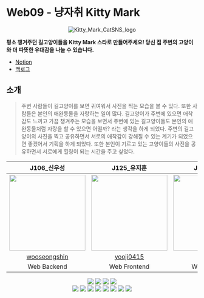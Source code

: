 # Web09 - 냥자취 Kitty Mark

<div align="center">
   <img src="https://user-images.githubusercontent.com/43336212/200518174-f7fcae2d-af12-4a5f-a4a1-a6c5a6d117e2.png" alt="Kitty_Mark_CatSNS_logo">
</div>

<strong> 평소 챙겨주던 길고양이들을 Kitty Mark 스타로 만들어주세요! 당신 집 주변의 고양이와 더 따뜻한 유대감을 나눌 수 있습니다. </strong>

- [Notion](https://substantial-flannel-f97.notion.site/A1O3-4c407ab1b1324d67bd43932c7e22c1bd)
- [백로그](https://docs.google.com/spreadsheets/d/18T5d3AXnZZ9pLfLomCuswxMANmP2dX0Ufoje-Nk6ERM/edit#gid=0)

## 소개

> 주변 사람들이 길고양이를 보면 귀여워서 사진을 찍는 모습을 볼 수 있다. 또한 사람들은 본인의 애완동물을 자랑하는 일이 많다. 길고양이가 주변에 있으면 애착감도 느끼고 가끔 챙겨주는 모습을 보면서 주변에 있는 길고양이들도 본인의 애완동물처럼 자랑을 할 수 있으면 어떨까? 라는 생각을 하게 되었다. 주변의 길고양이의 사진을 찍고 공유하면서 서로의 애착감이 강해질 수 있는 계기가 되었으면 좋겠어서 기획을 하게 되었다. 또한 본인이 기르고 있는 고양이들의 사진을 공유하면서 서로에게 힐링이 되는 시간을 주고 싶었다.


|                         J106\_신우성                         |                       J125\_유지훈                        |                      J169\_임채윤                       |                      J217\_허준영                       |
| :----------------------------------------------------------: | :-------------------------------------------------------: | :-----------------------------------------------------: | :-----------------------------------------------------: |
| <img src="https://github.com/wooseongshin.png" width="200"/> | <img src="https://github.com/yooji0415.png" width="200"/> | <img src="https://github.com/dla0510.png" width="200"/> | <img src="https://github.com/hjy0951.png" width="200"/> |
|       [wooseongshin](https://github.com/wooseongshin)        |         [yooji0415](https://github.com/yooji0415)         |          [dla0510](https://github.com/dla0510)          |          [hjy0951](https://github.com/hjy0951)          |
|                         Web Backend                          |                       Web Frontend                        |                       Web Backend                       |                      Web Frontend                       |

<div align="center">
  <img src="https://img.shields.io/badge/TypeScript-3178C6?style=flat-square&logo=typescript&logoColor=white"/>
  <img src="https://img.shields.io/badge/React-61DAFB?style=flat-square&logo=React&logoColor=white"/>
  <img src="https://img.shields.io/badge/Recoil-764ABC?style=flat-square"/>
  <img src="https://img.shields.io/badge/styled--components-DB7093?style=flat-square&logo=styled-components&logoColor=white"/><br>
  <img src="https://img.shields.io/badge/Node.js-339933?style=flat-square&logo=Node.js&logoColor=white"/>
  <img src="https://img.shields.io/badge/NestJS-E0234E?style=flat-square&logo=NestJS&logoColor=white"/>
  <img src="https://img.shields.io/badge/PostgreSQL-4169E1?style=flat-square&logo=PostgreSQL&logoColor=white"/>
  <img src="https://img.shields.io/badge/NGINX-009639?style=flat-square&logo=NGINX&logoColor=white"/>
  <img src="https://img.shields.io/badge/GitHub-181717?style=flat-square&logo=GitHub&logoColor=white"/>
  <img src="https://img.shields.io/badge/Docker-2496ED?style=flat-square&logo=Docker&logoColor=white"/>
  <img src="https://img.shields.io/badge/Jest-C21325?style=flat-square&logo=Jest&logoColor=white"/>
  <img src="https://img.shields.io/badge/Naver_Cloud_Platform-ffffff?style=for-the-badge&logo=Naver&logoColor=green&style=flat">
</div>
